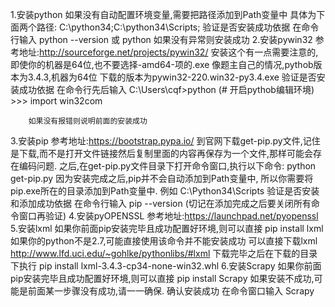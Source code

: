 1.安装python
    如果没有自动配置环境变量,需要把路径添加到Path变量中
    具体为下面两个路径:
        C:\python34;C:\python34\Scripts;
    验证是否安装成功依据
        在命令行输入
        python --version 或 python
        如果没有异常则安装成功
2.安装pywin32
    参考地址:http://sourceforge.net/projects/pywin32/
    安装这个有一点需要注意的,即使你的机器是64位,也不要选择-amd64-项的.exe
    像题主自己的情况,pythob版本为3.4.3,机器为64位
    下载的版本为pywin32-220.win32-py3.4.exe
    验证是否安装成功依据
        在命令行先后输入
        C:\Users\cqf>python (# 开启pythob编辑环境)
        >>> import win32com

        如果没有报错则说明前面的安装成功
3.安装pip
    参考地址:https://bootstrap.pypa.io/
    到官网下载get-pip.py文件,记住是下载,而不是打开文件链接然后复制里面的内容再保存为一个文件,那样可能会存在编码问题.
    之后,在get-pip.py文件目录下打开命令窗口,执行以下命令:
        python get-pip.py
    因为安装完成之后,pip并不会自动添加到Path变量中,
    所以你需要将pip.exe所在的目录添加到Path变量中.
    例如 C:\Python34\Scripts
    验证是否安装和添加成功依据
        在命令行输入
        pip --version (切记在添加完成之后要关闭所有命令窗口再验证)
4.安装pyOPENSSL
    参考地址:https://launchpad.net/pyopenssl
5.安装lxml
    如果你前面pip安装完毕且成功配置好环境,则可以直接
        pip install lxml
        如果你的python不是2.7,可能直接使用该命令并不能安装成功
        可以直接下载lxml
            http://www.lfd.uci.edu/~gohlke/pythonlibs/#lxml
            下载完毕之后在下载的目录下执行
            pip install lxml-3.4.3-cp34-none-win32.whl
6.安装Scrapy
    如果你前面pip安装完毕且成功配置好环境,则可以直接
        pip install Scrapy
        如果安装不成功,可能是前面某一步骤没有成功,请一一确保.
        确认安装成功
        在命令窗口输入
            Scrapy